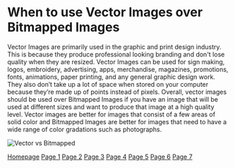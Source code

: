 # When to use Vector Images over Bitmapped Images

Vector Images are primarily used in the graphic and print design industry. This is because they produce professional looking branding and don't lose quality when they are resized. Vector Images can be used for sign making, logos, embroidery, advertising, apps, merchandise, magazines, promotions, fonts, animations, paper printing, and any general graphic design work. They also don’t take up a lot of space when stored on your computer because they’re made up of points instead of pixels. Overall, vector images should be used over Bitmapped Images if you have an image that will be used at different sizes and want to produce that image at a high quality level. Vector images are better for images that consist of a few areas of solid color and Bitmapped Images are better for images that need to have a wide range of color gradations such as photographs. 

![Vector vs Bitmapped](https://www.uptownlogodesign.com/blog/wp-content/uploads/2018/09/vector-raster.jpg)

[Homepage](README.md) [Page 1](page1.md) [Page 2](page2.md) [Page 3](page3.md) [Page 4](page4.md) [Page 5](page5.md) [Page 6](page6.md) [Page 7](page7.md)
